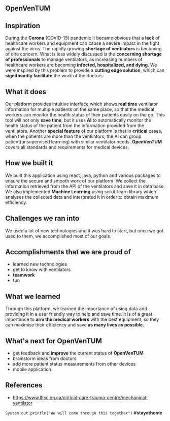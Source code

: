 ## **OpenVenTUM**
## Inspiration
During the **Corona** (COVID-19) pandemic it became obvious that a **lack** of healthcare workers and equipment can cause a severe impact in the fight against the virus. The rapidly growing **shortage of ventilators** is becoming of dire concern. What is less widely discussed is the **concerning shortage of professionals** to manage ventilators, as increasing numbers of healthcare workers are becoming **infected, hospitalized, and dying**. We were inspired by this problem to provide a **cutting edge solution**, which can **significantly facilitate** the work of the doctors.

## What it does
Our platform provides intuitive interface which shows **real time** ventilator information for multiple patients on the same place, so that the medical workers can monitor the health status of their patients easily on the go. This tool will not only **save time**, but it uses **AI** to automatically monitor the health status of the patient from the information provided from the ventilators. Another **special feature** of our platform is that in **critical** cases, when the patients are more than the ventilators, the AI can group patient(unsupervised learning) with similar ventilator needs. **OpenVenTUM** covers all standards and requirements for medical devices.

## How we built it
We built this application using react, java, python and various packages to ensure the secure and smooth work of our platform. We collect the information retrieved from the API of the ventilators and save it in data base.  We also implemented **Machine Learning** using scikit-learn library which analyses the collected data and interpreted it in order to obtain maximum efficiency.

## Challenges we ran into
We used a lot of new technologies and it was hard to start, but once we got used to them, we accomplished most of our goals.

## Accomplishments that we are proud of
- learned new technologies
- get to know with ventilators
- **teamwork**
- fun

## What we learned
Through this platform, we learned the importance of using data and providing it in a user friendly way to help and save time. It is of a great importance to **arm the medical workers** with the best equipment, so they can maximise their efficiency and save **as many lives as possible**. 

## What's next for OpenVenTUM
- get feedback and **improve** the current status of **OpenVenTUM**
- brainstorm ideas from doctors
- add more patient status measurements from other devices
- mobile application

## References
- https://www.lhsc.on.ca/critical-care-trauma-centre/mechanical-ventilator

```System.out.println("We will come through this together")```  **#stayathome**
